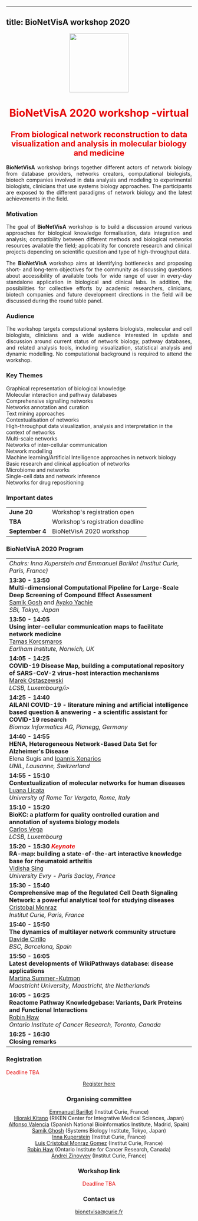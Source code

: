 ----
title: BioNetVisA workshop 2020
---

<center><a href="/"><img id="ECCB2020" src="Logo-ECCB-2020" style="width:160px;"/></a></center>
<p> </p>

# <center><font color="#e60000">BioNetVisA 2020 workshop -virtual</font></center>
## <center><font color="#e60000">From biological network reconstruction to data visualization and analysis in molecular biology and medicine</font></center>
<!--
<p align="center"><b><font color="#e60000">The final programme and the abstract booklet are available</font><a href="/Abstracts/Bionetvisa2018/BioNetVisA2018_booklet.pdf"> here</a></b></p>
<p align="center"><b><font color="#e60000">The workshop presentations are available</font><a href="https://drive.google.com/open?id=1cLa4gSUAeogCNUi1yAFzlidHbOrxakxh"> here</a></b></p> -->

<p align="justify"><b>BioNetVisA</b> workshop brings together different actors of network biology from database providers, networks creators, computational biologists, biotech companies involved in data analysis and modeling to experimental biologists, clinicians that use systems biology approaches. The participants are exposed to the different paradigms of network biology and the latest achievements in the field.
</p>

### Motivation

<p align="justify">The goal of <b>BioNetVisA</b> workshop is to build a discussion around various approaches for biological knowledge formalisation, data integration and analysis; compatibility between different methods and biological networks resources available the field; applicability for concrete research and clinical projects depending on scientific question and type of high-throughput data.
</p>

<p align="justify">The <b>BioNetVisA</b> workshop aims at identifying bottlenecks and proposing short- and long-term objectives for the community as discussing questions about accessibility of available tools for wide range of user in every-day standalone application in biological and clinical labs. In addition, the possibilities for collective efforts by academic researchers, clinicians, biotech companies and future development directions in the field will be discussed during the round table panel.
</p>

### Audience
<p align="justify">The workshop targets computational systems biologists, molecular and cell biologists, clinicians and a wide audience interested in update and discussion around current status of network biology, pathway databases, and related analysis tools, including visualization, statistical analysis and dynamic modelling. No computational background is required to attend the workshop.
</p>

### Key Themes
<p>Graphical representation of biological knowledge<br />
Molecular interaction and pathway databases<br />
Comprehensive signalling networks<br />
Networks annotation and curation<br />
Text mining approaches<br />
Contextualisation of networks<br />
High-throughput data visualization, analysis and interpretation in the context of networks<br />
Multi-scale networks<br />
Networks of inter-cellular communication<br />
Network modelling<br />
Machine learning/Artificial Intelligence approaches in network biology <br />
Basic research and clinical application of networks<br />
Microbiome and networks<br />
Single-cell data and network inference<br />
Networks for drug repositioning<br />
</p>

### Important dates
<table style="width 100%">
<tr><td><b>June 20</b></td>
  <td>Workshop's registration open</td></tr>
<tr><td><b>TBA</b></td>
  <td>Workshop's registration deadline</td></tr>
<tr><td><b>September 4</b></td>
  <td>BioNetVisA 2020 workshop</td></tr>
</table>

### BioNetVisA 2020 Program

<table>
<tr><td><i>Chairs: Inna Kuperstein and Emmanuel Barillot (Institut Curie, Paris, France)</i></td></tr>
<tr><td><b>13:30 - 13:50</b><br />
<strong>Multi-dimensional Computational Pipeline for Large-Scale Deep Screening of Compound Effect
Assessment</strong><br />
<!--<a href=""><b><font color="Navy"><span style="text-decoration: underline;">Abstract</span></font></b></a><br />-->
<a href="http://www.sbi.jp/members.htm">Samik Gosh</a> and <a href="http://www.sbi.jp/members.htm">Ayako Yachie</a><br />
<i>SBI, Tokyo, Japan</i></td></tr>
<tr><td><b>13:50 - 14:05 </b><br />
<strong>Using inter-cellular communication maps to facilitate network medicine</strong><br /> 
<!--<a href="/Abstracts/Bionetvisa2019/Abstract_BioNetVisA2019_Junhyung_PARK.pdf"><b><font color="Navy"><span style="text-decoration: underline;">Abstract</span></font></b></a><br />-->
<a href="https://www.earlham.ac.uk/tamas-korcsmaros">Tamas Korcsmaros</a><br />
<i>Earlham Institute, Norwich, UK</i></td></tr>
<tr><td><b>14:05 - 14:25 </b><br />
<strong>COVID-19 Disease Map, building a computational repository of SARS-CoV-2 virus-host interaction mechanisms</strong><br /> 
<!--<a href="/Abstracts/Bionetvisa2019/Abstract_BioNetVisA2019_Yoshihiro_YAMANISHI.pdf"><b><font color="Navy"><span style="text-decoration: underline;">Abstract</span></font></b></a><br />-->
<a href="https://wwwfr.uni.lu/lcsb/people/marek_ostaszewski">Marek Ostaszewski</a><br />
<i>LCSB, Luxembourg/i></td></tr>
<tr><td><b>14:25 - 14:40</b><br /> 
<strong>AILANI COVID-19 - literature mining and artificial intelligence based question & answering - a scientific assistant for COVID-19 research
</strong><br /> 
<!--<a href=""><b><font color="Navy"><span style="text-decoration: underline;">Abstract</span></font></b></a><br />
<a href="https://www.linkedin.com/in/tatsuya-ando-4a14a3138/">Tatsuya Ando</a><br />-->
<i>Biomax Informatics AG, Planegg, Germany</i></td></tr>
<tr><td><b>14:40 - 14:55 </b><br />
<strong>HENA, Heterogeneous Network-Based Data Set for Alzheimer's Disease</strong><br /> 
Elena Sugis and <a href="https://www.unil.ch/cig/en/home/menuinst/research/prof-xenarios.html">Ioannis Xenarios</a><br />
<i>UNIL, Lausanne, Switzerland</i></td></tr>
<tr><td><b>14:55 - 15:10 </b><br />
<strong>Contextualization of molecular networks for human diseases </strong><br /> 
<a href="https://www.researchgate.net/profile/Luana_Licata">Luana Licata</a><br />
<i>University of Rome Tor Vergata, Rome, Italy</i></td></tr>
<tr><td><b>15:10 - 15:20</b><br />
<strong>BioKC: a platform for quality controlled curation and annotation of systems biology models</strong><br /> 
<a href="https://wwwfr.uni.lu/lcsb/people/carlos_vega_moreno">Carlos Vega</a><br />
<i>LCSB, Luxembourg</i></td></tr>
<tr><td><b>15:20 - 15:30 <i><font color="#e60000">Keynote</font></i></b><br />
<strong>RA-map: building a state-of-the-art interactive knowledge base for rheumatoid arthritis</strong><br /> 
<a href="https://www.genhotel.univ-evry.fr/team/team/members/vidisha-singh.html">Vidisha Sing</a><br />
<i>University Evry - Paris Saclay, France</i></td></tr>
<tr><td><b>15:30 - 15:40 </b><br />
<strong>Comprehensive map of the Regulated Cell Death Signaling Network: a powerful analytical tool for studying diseases </strong><br />
<a href="http://sysbio.curie.fr/">Cristobal Monraz</a><br />
<i>Institut Curie, Paris, France</i></td></tr>
<tr><td><b>15:40 - 15:50</b><br />
<strong>The dynamics of multilayer network community structure</strong><br /> 
<a href="https://www.bsc.es/cirillo-davide">Davide Cirillo</a><br />
<i>BSC, Barcelona, Spain</i></td></tr>
<tr><td><b>15:50 - 16:05 </b><br />
<strong>Latest developments of WikiPathways database: disease applications</strong><br /> 
<a href="https://www.maastrichtuniversity.nl/martina.kutmon">Martina Summer-Kutmon</a><br />
<i>Maastricht University, Maastricht, the Netherlands</i></td></tr>
<tr><td><b>16:05 - 16:25</b><br />
<strong>Reactome Pathway Knowledgebase: Variants, Dark Proteins and Functional Interactions</strong><br />
<a href="https://www.researchgate.net/profile/Robin_Haw">Robin Haw</a><br />
<i>Ontario Institute of Cancer Research, Toronto, Canada</i></td></tr>
<tr><td><b>16:25 - 16:30 </b><br />
<strong>Closing remarks</strong><br /></td></tr>
</table>

### Registration
<font color="#e60000">Deadline TBA</font>
<p><center><a href="https://eccb2020.info/registration/">Register here</a>
</p>

### Organising committee
<p><a href="https://science.curie.fr/recherche/biologie-interactive-des-tumeurs-immunologie-environnement/c/">Emmanuel Barillot</a> (Institut Curie, France)<br />
<a href="http://www.sbi.jp/">Hioraki Kitano</a> (RIKEN Center for Integrative Medical Sciences, Japan)<br />
<a href="https://www.bsc.es/valencia-alfonso">Alfonso Valencia</a> (Spanish National Bioinformatics Institute, Madrid, Spain)<br/>
<a href="http://www.sbi.jp/members.htm">Samik Ghosh</a> (Systems Biology Institute, Tokyo, Japan)<br />
<a href="http://sysbio.curie.fr/">Inna Kuperstein</a> (Institut Curie, France)<br />
<a href="http://sysbio.curie.fr/">Luis Cristobal Monraz Gomez</a> (Institut Curie, France)<br />
<a href="https://reactome.org/">Robin Haw</a> (Ontario Institute for Cancer Research, Canada)<br />
<a href="http://www.ihes.fr/~zinovyev/">Andrei Zinovyev</a> (Institut Curie, France)<br />
</p>

### Workshop link
<font color="#e60000">Deadline TBA</font>

### Contact us
bionetvisa@curie.fr
